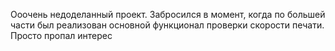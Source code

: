 Ооочень недоделанный проект. Забросился в момент, когда по большей части был реализован основной функционал проверки скорости печати.
Просто пропал интерес
